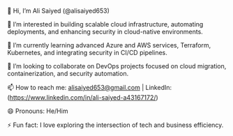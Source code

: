 👋 Hi, I’m Ali Saiyed (@alisaiyed653)

👀 I’m interested in building scalable cloud infrastructure, automating deployments, and enhancing security in cloud-native environments.

🌱 I’m currently learning advanced Azure and AWS services, Terraform, Kubernetes, and integrating security in CI/CD pipelines.

💞️ I’m looking to collaborate on DevOps projects focused on cloud migration, containerization, and security automation.

📫 How to reach me: alisaiyed653@gmail.com | LinkedIn: (https://www.linkedin.com/in/ali-saiyed-a43167172/)

😄 Pronouns: He/Him

⚡ Fun fact: I love exploring the intersection of tech and business efficiency.
